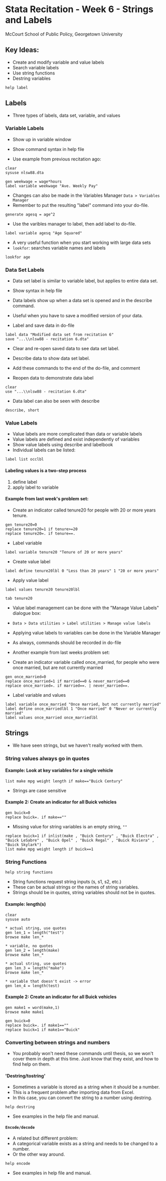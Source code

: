 # Stata Recitation - Week 6 - Strings and Labels 
McCourt School of Public Policy, Georgetown University

## Key Ideas:
 - Create and modify variable and value labels 
 - Search variable labels 
 - Use string functions 
 - Destring variables


```
help label
```
## Labels
 - Three types of labels, data set, variable, and values



### Variable Labels
* Show up in variable window
* Show command syntax in help file

* Use example from previous recitation ago:
```
clear
sysuse nlsw88.dta

gen weekwage = wage*hours
label variable weekwage "Ave. Weekly Pay"
```
* Changes can also be made in the Variables Manager `Data > Variables Manager`
* Remember to put the resulting "label" command into your do-file.
```
generate agesq = age^2
```
* Use the varibles manager to label, then add label to do-file.
```
label variable agesq "Age Squared"
```

* A very useful function when you start working with large data sets
* `lookfor`: searches variable names and labels
```
lookfor age
```

### Data Set Labels 

* Data set label is similar to variable label, but applies to entire data set.
* Show syntax in help file
* Data labels show up when a data set is opened and in the describe command.
* Useful when you have to save a modified version of your data.

* Label and save data in do-file
```
label data "Modified data set from recitation 6"
save "...\\nlsw88 - recitation 6.dta"
```
* Clear and re-open saved data to see data set label.
* Describe data to show data set label.
* Add these commands to the end of the do-file, and comment 

* Reopen data to demonstrate data label
```
clear
use "...\\nlsw88 - recitation 6.dta"
```
* Data label can also be seen with describe
```
describe, short
```

### Value Labels 
* Value labels are more complicated than data or variable labels
* Value labels are defined and exist independently of variables
* Show value labels using describe and labelbook
* Individual labels can be listed:
```
label list occlbl
```

#### Labeling values is a two-step process
 1. define label
 2. apply label to variable


#### Example from last week's problem set:

* Create an indicator called tenure20 for people with 20 or more years tenure.
```
gen tenure20=0 
replace tenure20=1 if tenure>=20
replace tenure20=. if tenure==.
```
* Label variable
```
label variable tenure20 "Tenure of 20 or more years"
```
* Create value label
```
label define tenure20lbl 0 "Less than 20 years" 1 "20 or more years"
```
* Apply value label
```
label values tenure20 tenure20lbl

tab tenure20
```
* Value label management can be done with the "Manage Value Labels" dialogue box:
* `Data > Data utilities > Label utilities > Manage value labels`  
* Applying value labels to variables can be done in the Variable Manager
* As always, commands should be recorded in do-file 

* Another example from last weeks problem set:
* Create an indicator variable called once_married, for people who were once married, but are not currently married
```
gen once_married=0
replace once_married=1 if married==0 & never_married==0
replace once_married=. if married==. | never_married==.
```
* Label variable and values
```
label variable once_married "Once married, but not currently married"
label define once_marriedlbl 1 "Once married" 0 "Never or currently married" 
label values once_married once_marriedlbl
```

## Strings 
 - We have seen strings, but we haven't really worked with them.



### String values always go in quotes 
#### Example: Look at key variables for a single vehicle 
```
list make mpg weight length if make=="Buick Century"
```
* Strings are case sensitive

#### Example 2: Create an indicator for all Buick vehicles
```
gen buick=0
replace buick=. if make==""
```
* Missing value for string variables is an empty string, `""`
```
replace buick=1 if inlist(make , "Buick Century" , "Buick Electra" , "Buick LeSabre" , "Buick Opel" , "Buick Regal" , "Buick Riviera" , "Buick Skylark")
list make mpg weight length if buick==1 
```

### String Functions 
```
help string functions
```
* String functions request string inputs (s, s1, s2, etc.)
* These can be actual strings or the names of string variables.
* Strings should be in quotes, string variables should not be in quotes.

#### Example: length(s)
```
clear
sysuse auto

* actual string, use quotes
gen len_1 = length("test")
browse make len_* 

* variable, no quotes
gen len_2 = length(make)
browse make len_* 

* actual string, use quotes
gen len_3 = length("make")
browse make len_* 

* variable that doesn't exist -> error
gen len_4 = length(test)
```

#### Example 2: Create an indicator for all Buick vehicles
```
gen make1 = word(make,1)
browse make make1 

gen buick=0
replace buick=. if make1==""
replace buick=1 if make1=="Buick"
```

### Converting between strings and numbers
* You probably won't need these commands until thesis, so we won't cover them  in depth at this time. Just know that they exist, and how to find help on them.

#### 'Destring/tostring' 
* Sometimes a variable is stored as a string when it should be a number.
* This is a frequent problem after importing data from Excel.
* In this case, you can convert the string to a number using destring.
```
help destring
```
* See examples in the help file and manual.

#### `Encode/decode`
* A related but different problem: 
* A categorical variable exists as a string and needs to be changed to a number.
* Or the other way around.
```
help encode
```
* See examples in help file and manual.






